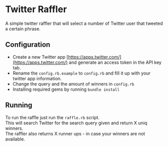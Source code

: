 # Twitter Raffler

A simple twitter raffler that will select a number of Twitter user that tweeted a certain phrase.
 
## Configuration

 * Create a new Twitter app [https://apps.twitter.com/](https://apps.twitter.com/) and generate an access token in the API key tab.  
 * Rename the `config.rb.example` to `config.rb` and fill it up with your twitter app information.
 * Change the query and the amount of winners in `config.rb`
 * Installing required gems by running `bundle install`
   
## Running

To run the raffle just run the `raffle.rb` script.  
This will search Twitter for the search query given and return X uniq winners.  
The raffler also returns X runner ups - in case your winners are not available.

